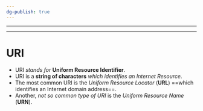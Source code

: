 ```yaml
---
dg-publish: true
---
```

--- 
---
# URI
- URI *stands for* **Uniform Resource Identifier**.
- URI is a **string of characters** *which identifies an Internet Resource*. 
- The most common URI is the *Uniform Resource Locator* (**URL**) ==which identifies an Internet domain address==. 
- Another, *not so common type of URI* is the *Uniform Resource Name* (**URN**).